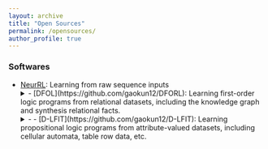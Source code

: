 ```yaml
---
layout: archive
title: "Open Sources"
permalink: /opensources/
author_profile: true
---
```


### Softwares
- [NeurRL](https://github.com/gaokun12/NeurRL): Learning from raw sequence inputs
    <details>
        <summary>- [DFOL](https://github.com/gaokun12/DFORL): Learning first-order logic programs from relational datasets, including the knowledge graph and synthesis relational facts.</summary>
        <!--   
        - Based on TensorFlow
        - Scalable
        - Precise
        - Robust
        - <u>Computation-cheap</u>
        - No GPU requirements 
        -->
    </details>
      <details>
      <summary>- - [D-LFIT](https://github.com/gaokun12/D-LFIT): Learning propositional logic programs from attribute-valued datasets, including cellular automata, table row data, etc.</summary>
      <!--   
    - Based on TensorFlow
    - Precise
    - Robust
    - Fast
    - <u>Computation-cheap</u>
    - No GPU requirements.
      -->
  </details>